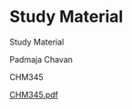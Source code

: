 # Study Material
Study Material

Padmaja Chavan

CHM345

[CHM345.pdf](https://github.com/6202cvp/studymaterial/files/7613118/jcom.pdf)
